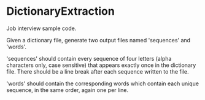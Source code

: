 # DictionaryExtraction

Job interview sample code.


Given a dictionary file, generate two output files named 'sequences' and 'words'.

'sequences' should contain every sequence of four letters (alpha characters only, case sensitive) that appears exactly once in the dictionary file. There should be a line break after each sequence written to the file.

'words' should contain the corresponding words which contain each unique sequence, in the same order, again one per line.

